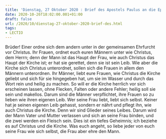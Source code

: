 ```yaml
---
title: 'Dienstag, 27 Oktober 2020 : Brief des Apostels Paulus an die Epheser 5,21-33.'
date: 2020-10-26T18:02:00.001+01:00
draft: false
url: /2020/10/dienstag-27-oktober-2020-brief-des.html
tags: 
- LECTIO
---
```


Brüder! Einer ordne sich dem andern unter in der gemeinsamen Ehrfurcht vor Christus. Ihr Frauen, ordnet euch euren Männern unter wie Christus, dem Herrn; denn der Mann ist das Haupt der Frau, wie auch Christus das Haupt der Kirche ist; er hat sie gerettet, denn sie ist sein Leib. Wie aber die Kirche sich Christus unterordnet, sollen sich die Frauen in allem den Männern unterordnen. Ihr Männer, liebt eure Frauen, wie Christus die Kirche geliebt und sich für sie hingegeben hat, um sie im Wasser und durch das Wort rein und heilig zu machen. So will er die Kirche herrlich vor sich erscheinen lassen, ohne Flecken, Falten oder andere Fehler; heilig soll sie sein und makellos. Darum sind die Männer verpflichtet, ihre Frauen so zu lieben wie ihren eigenen Leib. Wer seine Frau liebt, liebt sich selbst. Keiner hat je seinen eigenen Leib gehasst, sondern er nährt und pflegt ihn, wie auch Christus die Kirche. Denn wir sind Glieder seines Leibes. Darum wird der Mann Vater und Mutter verlassen und sich an seine Frau binden, und die zwei werden ein Fleisch sein. Dies ist ein tiefes Geheimnis; ich beziehe es auf Christus und die Kirche. Was euch angeht, so liebe jeder von euch seine Frau wie sich selbst, die Frau aber ehre den Mann.